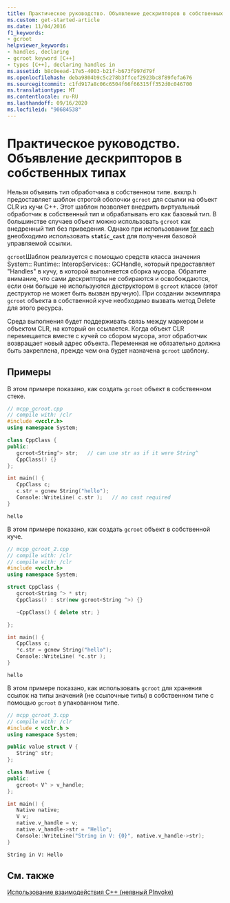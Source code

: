 ```yaml
---
title: Практическое руководство. Объявление дескрипторов в собственных типах
ms.custom: get-started-article
ms.date: 11/04/2016
f1_keywords:
- gcroot
helpviewer_keywords:
- handles, declaring
- gcroot keyword [C++]
- types [C++], declaring handles in
ms.assetid: b8c0eead-17e5-4003-b21f-b673f997d79f
ms.openlocfilehash: deba9804b9c5c278b3ffcef2923bc8f89fefa676
ms.sourcegitcommit: c1fd917a8c06c6504f66f66315ff352d0c046700
ms.translationtype: MT
ms.contentlocale: ru-RU
ms.lasthandoff: 09/16/2020
ms.locfileid: "90684538"
---
```

# <a name="how-to-declare-handles-in-native-types"></a>Практическое руководство. Объявление дескрипторов в собственных типах

Нельзя объявить тип обработчика в собственном типе. вкклр.h предоставляет шаблон строгой оболочки `gcroot` для ссылки на объект CLR из кучи C++. Этот шаблон позволяет внедрить виртуальный обработчик в собственный тип и обрабатывать его как базовый тип. В большинстве случаев объект можно использовать `gcroot` как внедренный тип без приведения. Однако при использовании [for each в](../dotnet/for-each-in.md)необходимо использовать **`static_cast`** для получения базовой управляемой ссылки.

`gcroot`Шаблон реализуется с помощью средств класса значения System:: Runtime:: InteropServices:: GCHandle, который предоставляет "Handles" в кучу, в которой выполняется сборка мусора. Обратите внимание, что сами дескрипторы не собираются и освобождаются, если они больше не используются деструктором в `gcroot` классе (этот деструктор не может быть вызван вручную). При создании экземпляра `gcroot` объекта в собственной куче необходимо вызвать метод Delete для этого ресурса.

Среда выполнения будет поддерживать связь между маркером и объектом CLR, на который он ссылается. Когда объект CLR перемещается вместе с кучей со сбором мусора, этот обработчик возвращает новый адрес объекта. Переменная не обязательно должна быть закреплена, прежде чем она будет назначена `gcroot` шаблону.

## <a name="examples"></a>Примеры

В этом примере показано, как создать `gcroot` объект в собственном стеке.

```cpp
// mcpp_gcroot.cpp
// compile with: /clr
#include <vcclr.h>
using namespace System;

class CppClass {
public:
   gcroot<String^> str;   // can use str as if it were String^
   CppClass() {}
};

int main() {
   CppClass c;
   c.str = gcnew String("hello");
   Console::WriteLine( c.str );   // no cast required
}
```

```Output
hello
```

В этом примере показано, как создать `gcroot` объект в собственной куче.

```cpp
// mcpp_gcroot_2.cpp
// compile with: /clr
// compile with: /clr
#include <vcclr.h>
using namespace System;

struct CppClass {
   gcroot<String ^> * str;
   CppClass() : str(new gcroot<String ^>) {}

   ~CppClass() { delete str; }

};

int main() {
   CppClass c;
   *c.str = gcnew String("hello");
   Console::WriteLine( *c.str );
}
```

```Output
hello
```

В этом примере показано, как использовать `gcroot` для хранения ссылок на типы значений (не ссылочные типы) в собственном типе с помощью `gcroot` в упакованном типе.

```cpp
// mcpp_gcroot_3.cpp
// compile with: /clr
#include < vcclr.h >
using namespace System;

public value struct V {
   String^ str;
};

class Native {
public:
   gcroot< V^ > v_handle;
};

int main() {
   Native native;
   V v;
   native.v_handle = v;
   native.v_handle->str = "Hello";
   Console::WriteLine("String in V: {0}", native.v_handle->str);
}
```

```Output
String in V: Hello
```

## <a name="see-also"></a>См. также

[Использование взаимодействия C++ (неявный PInvoke)](../dotnet/using-cpp-interop-implicit-pinvoke.md)
